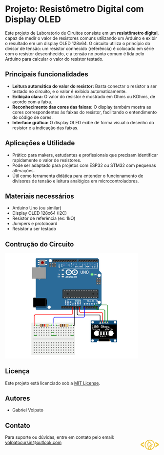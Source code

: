 # Projeto: Resistômetro Digital com Display OLED

Este projeto de Laboratorio de Ciruitos consiste em um **resistômetro digital**, capaz de medir o valor de resistores comuns utilizando um Arduino e exibir o resultado em um display OLED 128x64. O circuito utiliza o princípio do divisor de tensão: um resistor conhecido (referência) é colocado em série com o resistor desconhecido, e a tensão no ponto comum é lida pelo Arduino para calcular o valor do resistor testado.

## Principais funcionalidades

- **Leitura automática do valor do resistor:** Basta conectar o resistor a ser testado no circuito, e o valor é exibido automaticamente.
- **Exibição clara:** O valor do resistor é mostrado em Ohms ou KOhms, de acordo com a faixa.
- **Reconhecimento das cores das faixas:** O display também mostra as cores correspondentes às faixas do resistor, facilitando o entendimento do código de cores.
- **Interface gráfica:** O display OLED exibe de forma visual o desenho do resistor e a indicação das faixas.

## Aplicações e Utilidade

- Prático para makers, estudantes e profissionais que precisam identificar rapidamente o valor de resistores.
- Pode ser adaptado para projetos com ESP32 ou STM32 com pequenas alterações.
- Útil como ferramenta didática para entender o funcionamento de divisores de tensão e leitura analógica em microcontroladores.

## Materiais necessários

- Arduino Uno (ou similar)
- Display OLED 128x64 (I2C)
- Resistor de referência (ex: 1kΩ)
- Jumpers e protoboard
- Resistor a ser testado

## Contrução do Circuito  
<img src="Circuito.png" width="435" align="center">

## Licença
Este projeto está licenciado sob a [MIT License](LICENSE).

## Autores
- Gabriel Volpato 

## Contato
Para suporte ou dúvidas, entre em contato pelo email: volpatocursin@outlook.com 
<img src="https://github.com/GabrielVolpatoP/GabrielVolpatoP/blob/main/imagens/Duck__icon.svg?raw=true" alt="Icon Usuario" align="right"  width="60">
